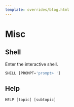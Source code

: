 ```yaml
---
template: overrides/blog.html
---
```


# Misc

## Shell
Enter the interactive shell.

```sql
SHELL [PROMPT='prompt> ']
```

## Help

```sql
HELP [topic] [subtopic]
```
